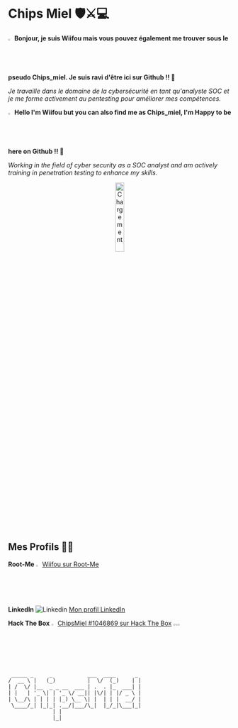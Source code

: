 # Chips Miel 🛡️⚔️💻

<img src="https://upload.wikimedia.org/wikipedia/commons/thumb/6/62/Flag_of_France.png/800px-Flag_of_France.png" width="2%"> ****Bonjour, je suis Wiifou mais vous pouvez également me trouver sous le pseudo Chips_miel. Je suis ravi d'être ici sur Github !! 🤤****

*Je travaille dans le domaine de la cybersécurité en tant qu'analyste SOC et je me forme activement au pentesting pour améliorer mes compétences.*



<img src="https://upload.wikimedia.org/wikipedia/commons/4/42/Flag_of_the_United_Kingdom.png" width="2%"> **Hello I'm Wiifou but you can also find me as Chips_miel, I'm Happy to be here on Github !! 🤤**

*Working in the field of cyber security as a SOC analyst and am actively training in penetration testing to enhance my skills.*
<p align="center">
<img src="https://media.giphy.com/media/v1.Y2lkPTc5MGI3NjExcmVlNnhxcGFidTJnNmFwdDZ0MGU1bG1qbWluaG9ocGYzazJlc3hmZyZlcD12MV9pbnRlcm5hbF9naWZfYnlfaWQmY3Q9cw/1AqUkjiBz71Ajdh00P/giphy.gif" alt="Chargement" width="20%">
</p>

## Mes Profils 🕵️‍♂️

**Root-Me**  <img src="https://pro.root-me.org/squelettes/images/RMP_logo_blanc.png" alt="Root-Me Logo" width="2%"> [Wiifou sur Root-Me](https://www.root-me.org/Wiifou?lang=fr#7a5e53933120dd29f1c65650f40050b6)

**LinkedIn** ![Linkedin](https://i.sstatic.net/gVE0j.png) [Mon profil LinkedIn](https://www.linkedin.com/in/ma%C3%ABl-bouchand/)

**Hack The Box**    <img src="https://icons-for-free.com/iff/png/256/hackthebox-1330289840795787516.png" alt="HTB Logo" width="2%">   [ChipsMiel #1046869 sur Hack The Box](https://app.hackthebox.com/users/1046869) <img src="https://upload.wikimedia.org/wikipedia/commons/3/3a/Gray_circles_rotate.gif" alt="Chargement" width="1%"><img src="https://upload.wikimedia.org/wikipedia/commons/3/3a/Gray_circles_rotate.gif" alt="Chargement" width="1%"><img src="https://upload.wikimedia.org/wikipedia/commons/3/3a/Gray_circles_rotate.gif" alt="Chargement" width="1%">






















##
```
 _____ _     _           ___  ____      _ 
/  __ \ |   (_)          |  \/  (_)    | |
| /  \/ |__  _ _ __  ___ | .  . |_  ___| |
| |   | '_ \| | '_ \/ __|| |\/| | |/ _ \ |
| \__/\ | | | | |_) \__ \| |  | | |  __/ |
 \____/_| |_|_| .__/|___/\_|  |_/_|\___|_|
              | |                         
              |_|                         
```
